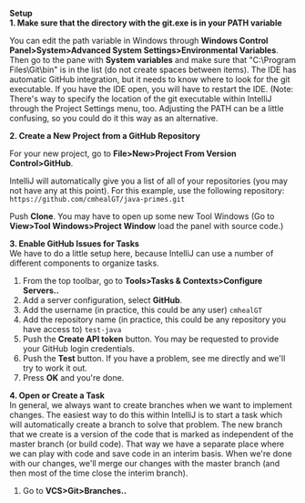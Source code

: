**Setup**  
**1. Make sure that the directory with the git.exe is in your PATH variable**  

You can edit the path variable in Windows through **Windows Control Panel>System>Advanced System Settings>Environmental Variables**.  Then go to the pane with **System variables** and make sure that "C:\Program Files\Git\bin" is in the list (do not create spaces between items).  The IDE has automatic GitHub integration, but it needs to know where to look for the git executable.  If you have the IDE open, you will have to restart the IDE.  (Note: There's way to specify the location of the git executable within IntelliJ through the Project Settings menu, too.  Adjusting the PATH can be a little confusing, so you could do it this way as an alternative.

**2. Create a New Project from a GitHub Repository**

For your new project, go to **File>New>Project From Version Control>GitHub**.

IntelliJ will automatically give you a list of all of your repositories (you may not have any at this point).  For this example, use the following repository:
    `https://github.com/cmhealGT/java-primes.git`

Push **Clone**.   You may have to open up some new Tool Windows (Go to **View>Tool Windows>Project Window** load the panel with source code.)

**3. Enable GitHub Issues for Tasks**  
We have to do a little setup here, because IntelliJ can use a number of different components to organize tasks.

  1. From the top toolbar, go to **Tools>Tasks & Contexts>Configure Servers..**
  2. Add a server configuration, select **GitHub**.
  3. Add the username (in practice, this could be any user)
     `cmhealGT`
  4. Add the repository name (in practice, this could be any repository you have access to)
     `test-java`
  5. Push the **Create API token** button.  You may be requested to provide your GitHub login credentials.
  6. Push the **Test** button.  If you have a problem, see me directly and we'll try to work it out.
  7. Press **OK** and you're done.

**4. Open or Create a Task**  
In general, we always want to create branches when we want to implement changes.  The easiest way to do this within IntelliJ is to start a task which will automatically create a branch to solve that problem.  The new branch that we create is a version of the code that is marked as independent of the master branch (or build code).  That way we have a separate place where we can play with code and save code in an interim basis.  When we're done with our changes, we'll merge our changes with the master branch (and then most of the time close the interim branch).
  1. Go to **VCS>Git>Branches..**
